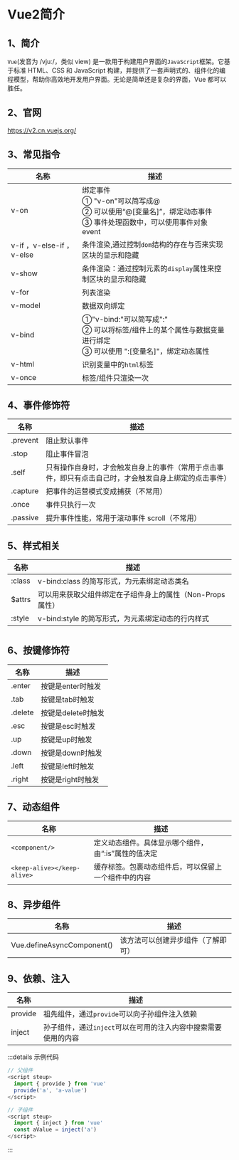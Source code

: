 # Vue2简介
## 1、简介
`Vue`(发音为 /vjuː/，类似 view) 是一款用于构建用户界面的`JavaScript`框架。它基于标准 HTML、CSS 和 JavaScript 构建，并提供了一套声明式的、组件化的编程模型，帮助你高效地开发用户界面。无论是简单还是复杂的界面，Vue 都可以胜任。

## 2、官网
https://v2.cn.vuejs.org/
## 3、常见指令
|名称|描述|
|-|-|
|v-on|绑定事件<br/>① "v-on"可以简写成@<br/>② 可以使用“@[变量名]”，绑定动态事件<br/>③ 事件处理函数中，可以使用事件对象 event|
|v-if ，v-else-if ，v-else|	条件渲染,通过控制`dom`结构的存在与否来实现区块的显示和隐藏|
|v-show|条件渲染：通过控制元素的`display`属性来控制区块的显示和隐藏|
|v-for|	列表渲染|
|v-model|数据双向绑定|
|v-bind|	①"v-bind:"可以简写成":"<br/>② 可以将标签/组件上的某个属性与数据变量进行绑定<br/>③ 可以使用 ":[变量名]"，绑定动态属性
|v-html|	识别变量中的`html`标签|
|v-once|标签/组件只渲染一次|

## 4、事件修饰符
|名称|描述|
|-|-|
|.prevent|	阻止默认事件|
|.stop|	阻止事件冒泡|
|.self|	只有操作自身时，才会触发自身上的事件（常用于点击事件，即只有点击自己时，才会触发自身上绑定的点击事件）|
|.capture|	把事件的运营模式变成捕获（不常用）|
|.once|	事件只执行一次|
|.passive|	提升事件性能，常用于滚动事件 scroll（不常用）|

## 5、样式相关
|名称|描述|
|-|-|
|:class|	v-bind:class 的简写形式，为元素绑定动态类名|
|$attrs|	可以用来获取父组件绑定在子组件身上的属性（Non-Props 属性）|
|:style|	v-bind:style 的简写形式，为元素绑定动态的行内样式|
#

## 6、按键修饰符
|名称|	描述|
|-|-|
|.enter|按键是enter时触发|
|.tab|按键是tab时触发|
|.delete|按键是delete时触发|
|.esc|按键是esc时触发|
|.up|按键是up时触发|
|.down|按键是down时触发|
|.left|按键是left时触发|
|.right|按键是right时触发|

## 7、动态组件
|名称|描述|
|-|-|
|`<component/>` |定义动态组件。具体显示哪个组件，由“:is”属性的值决定|
|`<keep-alive></keep-alive>`|缓存标签。包裹动态组件后，可以保留上一个组件中的内容|

## 8、异步组件
|名称|描述|
|-|-|
|Vue.defineAsyncComponent()	|该方法可以创建异步组件（了解即可）|

## 9、依赖、注入
|名称|描述|
|-|-|
|provide|祖先组件，通过`provide`可以向子孙组件注入依赖|
|inject|孙子组件，通过`inject`可以在可用的注入内容中搜索需要使用的内容|

:::details 示例代码
```js
// 父组件
<script steup>
  import { provide } from 'vue'
  provide('a', 'a-value')
</script>

// 子组件
<script steup>
  import { inject } from 'vue'
  const aValue = inject('a')
</script>
```
:::


